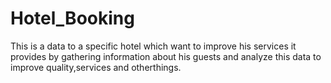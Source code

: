 # Hotel_Booking
This is a data to a specific hotel which want to improve his services it provides by gathering information about his guests and analyze this data to improve quality,services and otherthings.
